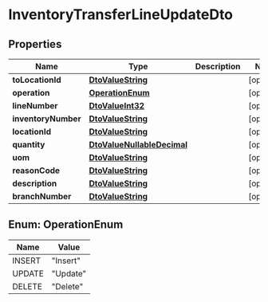 
# InventoryTransferLineUpdateDto

## Properties
Name | Type | Description | Notes
------------ | ------------- | ------------- | -------------
**toLocationId** | [**DtoValueString**](DtoValueString.md) |  |  [optional]
**operation** | [**OperationEnum**](#OperationEnum) |  |  [optional]
**lineNumber** | [**DtoValueInt32**](DtoValueInt32.md) |  |  [optional]
**inventoryNumber** | [**DtoValueString**](DtoValueString.md) |  |  [optional]
**locationId** | [**DtoValueString**](DtoValueString.md) |  |  [optional]
**quantity** | [**DtoValueNullableDecimal**](DtoValueNullableDecimal.md) |  |  [optional]
**uom** | [**DtoValueString**](DtoValueString.md) |  |  [optional]
**reasonCode** | [**DtoValueString**](DtoValueString.md) |  |  [optional]
**description** | [**DtoValueString**](DtoValueString.md) |  |  [optional]
**branchNumber** | [**DtoValueString**](DtoValueString.md) |  |  [optional]


<a name="OperationEnum"></a>
## Enum: OperationEnum
Name | Value
---- | -----
INSERT | &quot;Insert&quot;
UPDATE | &quot;Update&quot;
DELETE | &quot;Delete&quot;



